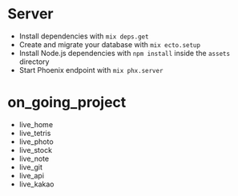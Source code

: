 # Server
  * Install dependencies with `mix deps.get`
  * Create and migrate your database with `mix ecto.setup`
  * Install Node.js dependencies with `npm install` inside the `assets` directory
  * Start Phoenix endpoint with `mix phx.server`

# on_going_project
- live_home
- live_tetris
- live_photo
- live_stock
- live_note
- live_git
- live_api
- live_kakao

